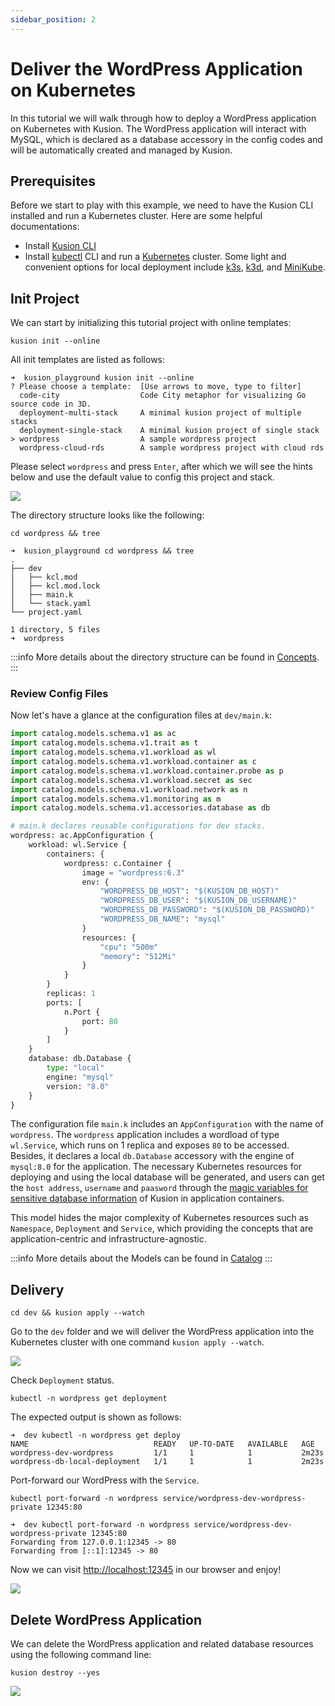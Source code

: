 ```yaml
---
sidebar_position: 2
---
```


# Deliver the WordPress Application on Kubernetes

In this tutorial we will walk through how to deploy a WordPress application on Kubernetes with Kusion. The WordPress application will interact with MySQL, which is declared as a database accessory in the config codes and will be automatically created and managed by Kusion. 

## Prerequisites

Before we start to play with this example, we need to have the Kusion CLI installed and run a Kubernetes cluster. Here are some helpful documentations: 

- Install [Kusion CLI](/docs/user_docs/getting-started/install.md)
- Install [kubectl](https://kubernetes.io/docs/tasks/tools/#kubectl) CLI and run a [Kubernetes](https://kubernetes.io/) cluster. Some light and convenient options for local deployment include [k3s](https://docs.k3s.io/quick-start), [k3d](https://k3d.io/v5.4.4/#installation), and [MiniKube](https://minikube.sigs.k8s.io/docs/tutorials/multi_node/). 

## Init Project

We can start by initializing this tutorial project with online templates: 

```shell
kusion init --online
```

All init templates are listed as follows: 

```shell
➜  kusion_playground kusion init --online
? Please choose a template:  [Use arrows to move, type to filter]
  code-city                  Code City metaphor for visualizing Go source code in 3D.
  deployment-multi-stack     A minimal kusion project of multiple stacks
  deployment-single-stack    A minimal kusion project of single stack
> wordpress                  A sample wordpress project
  wordpress-cloud-rds        A sample wordpress project with cloud rds
```

Please select `wordpress` and press `Enter`, after which we will see the hints below and use the default value to config this project and stack. 

![](/img/docs/user_docs/getting-started/init-wordpress-with-local-db.gif)

The directory structure looks like the following: 

```shell
cd wordpress && tree
```

```shell
➜  kusion_playground cd wordpress && tree
.
├── dev
│   ├── kcl.mod
│   ├── kcl.mod.lock
│   ├── main.k
│   └── stack.yaml
└── project.yaml

1 directory, 5 files
➜  wordpress
```

:::info
More details about the directory structure can be found in [Concepts](/docs/user_docs/concepts/glossary). 
:::

### Review Config Files

Now let's have a glance at the configuration files at `dev/main.k`: 

```python
import catalog.models.schema.v1 as ac
import catalog.models.schema.v1.trait as t
import catalog.models.schema.v1.workload as wl
import catalog.models.schema.v1.workload.container as c
import catalog.models.schema.v1.workload.container.probe as p
import catalog.models.schema.v1.workload.secret as sec
import catalog.models.schema.v1.workload.network as n
import catalog.models.schema.v1.monitoring as m
import catalog.models.schema.v1.accessories.database as db

# main.k declares reusable configurations for dev stacks.
wordpress: ac.AppConfiguration {
    workload: wl.Service {
        containers: {
            wordpress: c.Container {
                image = "wordpress:6.3"
                env: {
                    "WORDPRESS_DB_HOST": "$(KUSION_DB_HOST)"
                    "WORDPRESS_DB_USER": "$(KUSION_DB_USERNAME)"
                    "WORDPRESS_DB_PASSWORD": "$(KUSION_DB_PASSWORD)"
                    "WORDPRESS_DB_NAME": "mysql"
                }
                resources: {
                    "cpu": "500m"
                    "memory": "512Mi"
                }
            }
        }
        replicas: 1
        ports: [
            n.Port {
                port: 80
            }
        ]
    }
    database: db.Database {
        type: "local"
        engine: "mysql"
        version: "8.0"
    }
}
```

The configuration file `main.k` includes an `AppConfiguration` with the name of `wordpress`. The `wordpress` application includes a wordload of type `wl.Service`, which runs on 1 replica and exposes `80` to be accessed. Besides, it declares a local `db.Database` accessory with the engine of `mysql:8.0` for the application. The necessary Kubernetes resources for deploying and using the local database will be generated, and users can get the `host address`, `username` and `paasword` through the [magic variables for sensitive database information](/docs/user_docs/reference/model/naming-conventions.md#sensitive-database-information) of Kusion in application containers. 

This model hides the major complexity of Kubernetes resources such as `Namespace`, `Deployment` and `Service`, which providing the concepts that are application-centric and infrastructure-agnostic. 

:::info
More details about the Models can be found in [Catalog](https://github.com/KusionStack/catalog)
:::

## Delivery

```shell
cd dev && kusion apply --watch
```

Go to the `dev` folder and we will deliver the WordPress application into the Kubernetes cluster with one command `kusion apply --watch`. 

![](/img/docs/user_docs/getting-started/apply-wordpress-with-local-db.gif)

Check `Deployment` status. 

```shell
kubectl -n wordpress get deployment
```

The expected output is shown as follows: 

```shell
➜  dev kubectl -n wordpress get deploy
NAME                            READY   UP-TO-DATE   AVAILABLE   AGE
wordpress-dev-wordpress         1/1     1            1           2m23s
wordpress-db-local-deployment   1/1     1            1           2m23s
```

Port-forward our WordPress with the `Service`. 

```shell
kubectl port-forward -n wordpress service/wordpress-dev-wordpress-private 12345:80
```

```shell
➜  dev kubectl port-forward -n wordpress service/wordpress-dev-wordpress-private 12345:80
Forwarding from 127.0.0.1:12345 -> 80
Forwarding from [::1]:12345 -> 80

```

Now we can visit [http://localhost:12345](http://localhost:12345) in our browser and enjoy!

![](/img/docs/user_docs/getting-started/wordpress-site-page.png)

## Delete WordPress Application

We can delete the WordPress application and related database resources using the following command line: 

```shell
kusion destroy --yes
```

![](/img/docs/user_docs/getting-started/wordpress-with-local-db-destroy.gif)
